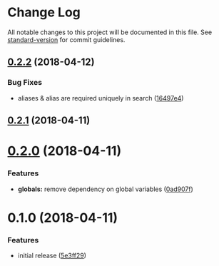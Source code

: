 # Change Log

All notable changes to this project will be documented in this file. See [standard-version](https://github.com/conventional-changelog/standard-version) for commit guidelines.

<a name="0.2.2"></a>
## [0.2.2](https://github.com/TayloredTechnology/autoloader/compare/v0.2.1...v0.2.2) (2018-04-12)


### Bug Fixes

* aliases & alias are required uniquely in search ([16497e4](https://github.com/TayloredTechnology/autoloader/commit/16497e4))



<a name="0.2.1"></a>
## [0.2.1](https://github.com/TayloredTechnology/autoloader/compare/v0.2.0...v0.2.1) (2018-04-11)



<a name="0.2.0"></a>
# [0.2.0](https://github.com/TayloredTechnology/autoloader/compare/v0.1.0...v0.2.0) (2018-04-11)


### Features

* **globals:** remove dependency on global variables ([0ad907f](https://github.com/TayloredTechnology/autoloader/commit/0ad907f))



<a name="0.1.0"></a>
# 0.1.0 (2018-04-11)


### Features

* initial release ([5e3ff29](https://github.com/TayloredTechnology/autoloader/commit/5e3ff29))
